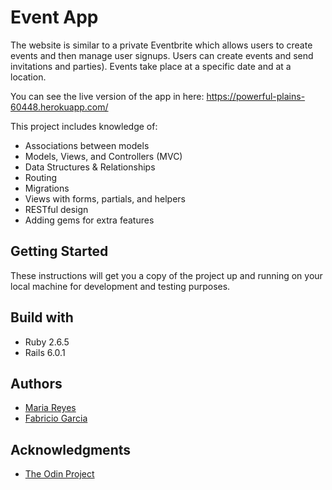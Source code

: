 #  Event App

The website is similar to a private Eventbrite which allows users to create events and then manage user signups. Users can create events and send invitations and parties). Events take place at a specific date and at a location.

You can see the live version of the app in here: https://powerful-plains-60448.herokuapp.com/

This project includes knowledge of:

- Associations between models
- Models, Views, and Controllers (MVC)
- Data Structures & Relationships
- Routing
- Migrations
- Views with forms, partials, and helpers
- RESTful design
- Adding gems for extra features

## Getting Started

These instructions will get you a copy of the project up and running on your local machine for development and testing purposes.

## Build with

- Ruby 2.6.5
- Rails 6.0.1

## Authors

- [Maria Reyes](https://github.com/majovainilla/)
- [Fabricio Garcia](https://github.com/fabricio-garcia/)

## Acknowledgments

- [The Odin Project](https://www.theodinproject.com/courses/ruby-on-rails/lessons/associations)
